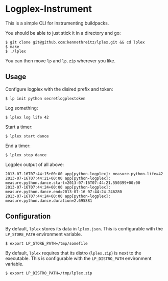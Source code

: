 Logplex-Instrument
==================

This is a simple CLI for instrumenting buildpacks.

You should be able to just stick it in a directory and go:

    $ git clone git@github.com:kennethreitz/lplex.git && cd lplex
    $ make
    $ ./lplex

You can then move `lp` and `lp.zip` wherever you like.


Usage
-----

Configure logplex with the disired prefix and token:

    $ lp init python secretlogplextoken

Log something:

    $ lplex log life 42

Start a timer:

    $ lplex start dance

End a timer:

    $ lplex stop dance

Logplex output of all above:

    2013-07-16T07:44:15+00:00 app[python-logplex]: measure.python.life=42
    2013-07-16T07:44:21+00:00 app[python-logplex]: measure.python.dance.start=2013-07-16T07:44:21.550399+00:00
    2013-07-16T07:44:24+00:00 app[python-logplex]: measure.python.dance.end=2013-07-16 07:44:24.246280
    2013-07-16T07:44:24+00:00 app[python-logplex]: measure.python.dance.duration=2.695881

Configuration
-------------

By default, `lplex` stores its data in `lplex.json`. This is configurable with the `LP_STORE_PATH` environment variable.

    $ export LP_STORE_PATH=/tmp/somefile

By default, `lplex` requires that its distro (`lplex.zip`) is next to the executable. This is configurable with the `LP_DISTRO_PATH` environment variable.

    $ export LP_DISTRO_PATH=/tmp/lplex.zip

